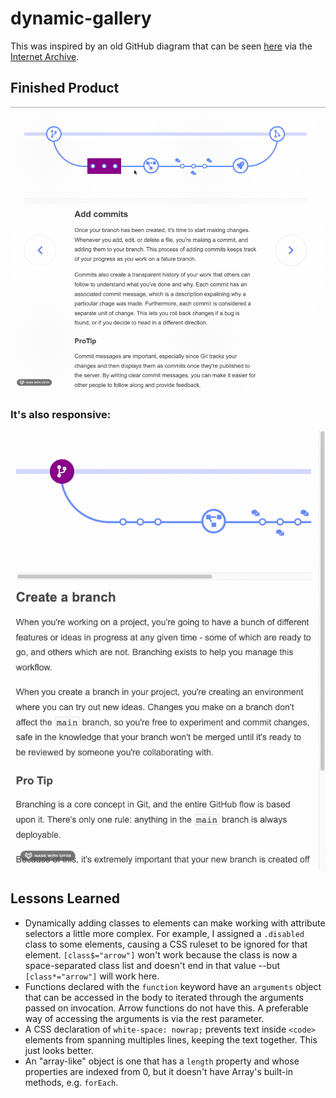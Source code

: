 # dynamic-gallery
This was inspired by an old GitHub diagram that can be seen [here](https://web.archive.org/web/20210301202302/https://guides.github.com/introduction/flow/) via the [Internet Archive](https://web.archive.org/).

## Finished Product
![](assets/0.gif)

### It's also responsive:
![](assets/1.gif)

## Lessons Learned
* Dynamically adding classes to elements can make working with attribute selectors a little more complex. For example, I assigned a `.disabled` class to some elements, causing a CSS ruleset to be ignored for that element. `[class$="arrow"]` won't work because the class is now a space-separated class list and doesn't end in that value --but `[class*="arrow"]` will work here.
* Functions declared with the `function` keyword have an `arguments` object that can be accessed in the body to iterated through the arguments passed on invocation. Arrow functions do not have this. A preferable way of accessing the arguments is via the rest parameter.
* A CSS declaration of `white-space: nowrap;` prevents text inside `<code>` elements from spanning multiples lines, keeping the text together. This just looks better.
* An "array-like" object is one that has a `length` property and whose properties are indexed from 0, but it doesn't have Array's built-in methods, e.g. `forEach`.
